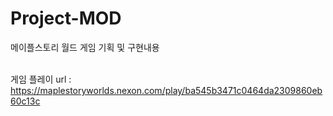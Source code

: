 # Project-MOD
메이플스토리 월드 게임 기획 및 구현내용</br></br>

게임 플레이 url : 
https://maplestoryworlds.nexon.com/play/ba545b3471c0464da2309860eb60c13c
